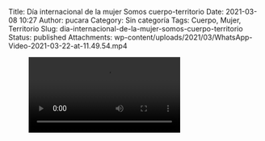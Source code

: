 Title: Día internacional de la mujer Somos cuerpo-territorio
Date: 2021-03-08 10:27
Author: pucara
Category: Sin categoría
Tags: Cuerpo, Mujer, Territorio
Slug: dia-internacional-de-la-mujer-somos-cuerpo-territorio
Status: published
Attachments: wp-content/uploads/2021/03/WhatsApp-Video-2021-03-22-at-11.49.54.mp4

<!-- wp:video {"id":328} -->

<figure class="wp-block-video">
<video controls src="{static}wp-content/uploads/2021/03/WhatsApp-Video-2021-03-22-at-11.49.54.mp4">
</video>
</figure>

<!-- /wp:video -->
